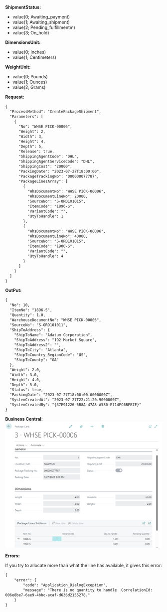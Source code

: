 
**ShipmentStatus:** 
  - value(0; Awaiting_payment)
  - value(1; Awaiting_shipment)
  - value(2; Pending_fulfillmentm)
  - value(3; On_hold)

**DimensionsUnit:**
  - value(0; Inches)
  - value(1; Centimeters)

**WeightUnit:**
   - value(0; Pounds)
   - value(1; Ounces)
   - value(2; Grams)

**Request:**
```
{
  "ProcessMethod": "CreatePackageShipment",
  "Parameters": [
    {
      "No": "WHSE PICK-00006",
      "Weight": 2,
      "Width": 3,
      "Height": 4,
      "Depth": 5,
      "Release": true,
      "ShippingAgentCode": "DHL",
      "ShippingAgentServiceCode": "DHL",
      "ShippingCost": "20000",
      "PackingDate": "2023-07-27T18:00:00",
      "PackageTrackingNo": "000000077787",
      "PackageLinesArray": [
        {
          "WhsDocumentNo": "WHSE PICK-00006",
          "WhsDocumentLineNo": 20000,
          "SourceNo": "S-ORD101015",
          "ItemCode": "1896-S",
          "VariantCode": "",
          "QtyToHandle": 1
        },
        {
          "WhsDocumentNo": "WHSE PICK-00006",
          "WhsDocumentLineNo": 40000,
          "SourceNo": "S-ORD101015",
          "ItemCode": "1900-S",
          "VariantCode": "",
          "QtyToHandle": 4
        }
      ]
    }
  ]
}
```

**OutPut:**

```
{
  "No": 10,
  "ItemNo": "1896-S",
  "Quantity": 1.0,
  "WarehouseDocumentNo": "WHSE PICK-00005",
  "SourceNo": "S-ORD101011",
  "ShipToAddress": {
    "ShipToName": "Adatum Corporation",
    "ShipToAddress": "192 Market Square",
    "ShipToAddress2": "",
    "ShipToCity": "Atlanta",
    "ShipToCountry_RegionCode": "US",
    "ShipToCounty": "GA"
  },
  "Weight": 2.0,
  "Width": 3.0,
  "Height": 4.0,
  "Depth": 5.0,
  "Status": true,
  "PackingDate": "2023-07-27T18:00:00.0000000Z",
  "SystemCreatedAt": "2023-07-27T22:21:20.9000000Z",
  "SystemCreatedBy": "{37E91226-6B8A-47A8-A580-E714FC6BFB7E}"
}
```

**Business Central:**
![image.png](/.attachments/image-167e2f2e-8612-43f5-8bc9-38eb136aaeca.png)

**Errors:**

If you try to allocate more than what the line has available, it gives this error:

```
{
    "error": {
        "code": "Application_DialogException",
        "message": "There is no quantity to handle  CorrelationId:  006e8be7-6ae9-4bbc-acaf-d636d2155278."
    }
}
```


